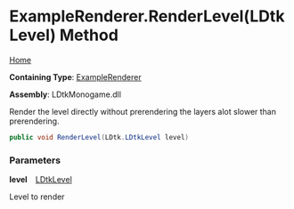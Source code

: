 # ExampleRenderer\.RenderLevel\(LDtkLevel\) Method

[Home](../../../../README.md)

**Containing Type**: [ExampleRenderer](../README.md)

**Assembly**: LDtkMonogame\.dll

  
 Render the level directly without prerendering the layers alot slower than prerendering\. 

```csharp
public void RenderLevel(LDtk.LDtkLevel level)
```

### Parameters

**level** &ensp; [LDtkLevel](../../../LDtkLevel/README.md)

Level to render